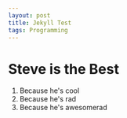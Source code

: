 ```yaml
---
layout: post
title: Jekyll Test
tags: Programming
---
```


<h1>Steve is the Best</h1>

1. Because he's cool
2. Because he's rad
3. Because he's awesomerad